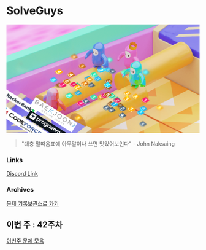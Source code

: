 # SolveGuys

![image](./Readme_Images/solveguys.png)
 
> "대충 말따옴표에 아무말이나 쓰면 멋있어보인다" - John Naksaing

### Links
[Discord Link](https://discord.gg/TQGDWj7R)

### Archives
[문제 기록보관소로 가기](./Problems_Archives)

## 이번 주 : 42주차
[이번주 문제 모음](./42week)

